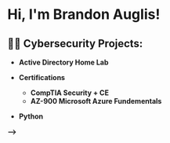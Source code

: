 <h1>Hi, I'm Brandon Auglis!</h1>

<h2>👨‍💻 Cybersecurity Projects:</h2>

- <b>Active Directory Home Lab</b>


- <b>Certifications</b>
  
  - <b>CompTIA Security + CE<b>
  - <b>AZ-900 Microsoft Azure Fundementals<b>

- <b>Python</b>




-->
